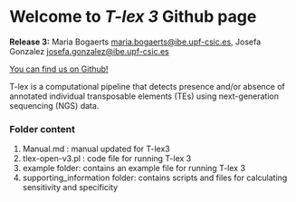 # **Welcome to _T-lex 3_ Github page**

**Release 3:** Maria Bogaerts <maria.bogaerts@ibe.upf-csic.es>, Josefa Gonzalez <josefa.gonzalez@ibe.upf-csic.es>

[You can find us on Github!](https://github.com/GonzalezLab/T-lex)

T-lex is a computational pipeline that detects presence and/or absence of annotated individual transposable elements (TEs) using next-generation sequencing (NGS) data. 

### Folder content
1. Manual.md : manual updated for T-lex3
2. tlex-open-v3.pl : code file for running T-lex 3
3. example folder: contains an example file for running T-lex 3
4. supporting_information folder: contains scripts and files for calculating sensitivity and specificity
